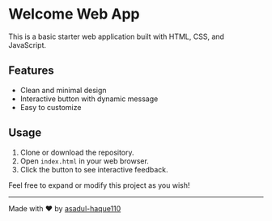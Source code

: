 # Welcome Web App

This is a basic starter web application built with HTML, CSS, and JavaScript.

## Features

- Clean and minimal design
- Interactive button with dynamic message
- Easy to customize

## Usage

1. Clone or download the repository.
2. Open `index.html` in your web browser.
3. Click the button to see interactive feedback.

Feel free to expand or modify this project as you wish!

---

Made with ❤️ by [asadul-haque110](https://github.com/asadul-haque110)
